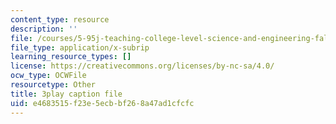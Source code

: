 ```yaml
---
content_type: resource
description: ''
file: /courses/5-95j-teaching-college-level-science-and-engineering-fall-2015/e4683515f23e5ecbbf268a47ad1cfcfc_zoa2pKYp_fk.srt
file_type: application/x-subrip
learning_resource_types: []
license: https://creativecommons.org/licenses/by-nc-sa/4.0/
ocw_type: OCWFile
resourcetype: Other
title: 3play caption file
uid: e4683515-f23e-5ecb-bf26-8a47ad1cfcfc
---
```

